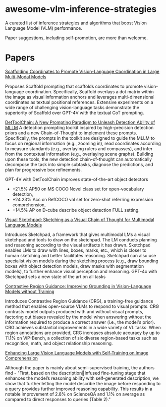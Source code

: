 # awesome-vlm-inference-strategies
A curated list of inference strategies and algorithms that boost Vision Language Model (VLM) performance.

Paper suggestions, including self-promotion, are more than welcome.

# Papers

[Scaffolding Coordinates to Promote Vision-Language Coordination in Large Multi-Modal Models](https://arxiv.org/abs/2402.12058)

Proposes Scaffold prompting that scaffolds coordinates to promote vision-language coordination. Specifically, Scaffold overlays a dot matrix within the image as visual information anchors and leverages multi-dimensional coordinates as textual positional references. Extensive experiments on a wide range of challenging vision-language tasks demonstrate the superiority of Scaffold over GPT-4V with the textual CoT prompting.

[DetToolChain: A New Prompting Paradigm to Unleash Detection Ability of MLLM](https://arxiv.org/abs/2403.12488)
A detection prompting toolkit inspired by high-precision detection priors and a new Chain-of-Thought to implement these prompts. Specifically, the prompts in the toolkit are designed to guide the MLLM to focus on regional information (e.g., zooming in), read coordinates according to measure standards (e.g., overlaying rulers and compasses), and infer from the contextual information (e.g., overlaying scene graphs). Building upon these tools, the new detection chain-of-thought can automatically decompose the task into simple subtasks, diagnose the predictions, and plan for progressive box refinements. 

GPT-4V with DetToolChain improves state-of-the-art object detectors
- +21.5% AP50 on MS COCO Novel class set for open-vocabulary detection, 
- +24.23% Acc on RefCOCO val set for zero-shot referring expression comprehension, 
- +14.5% AP on D-cube describe object detection FULL setting.


[Visual Sketchpad: Sketching as a Visual Chain of Thought for Multimodal Language Models](https://arxiv.org/abs/2406.09403)

Introduces Sketchpad, a framework that gives multimodal LMs a visual sketchpad and tools to draw on the sketchpad. The LM conducts planning and reasoning according to the visual artifacts it has drawn. Sketchpad enables LMs to draw with lines, boxes, marks, etc., which is closer to human sketching and better facilitates reasoning. Sketchpad can also use specialist vision models during the sketching process (e.g., draw bounding boxes with object detection models, draw masks with segmentation models), to further enhance visual perception and reasoning. GPT-4o with Sketchpad sets a new state of the art on all tasks


[Contrastive Region Guidance: Improving Grounding in Vision-Language Models without Training](https://arxiv.org/abs/2403.02325)

Introduces Contrastive Region Guidance (CRG), a training-free guidance method that enables open-source VLMs to respond to visual prompts. CRG contrasts model outputs produced with and without visual prompts, factoring out biases revealed by the model when answering without the information required to produce a correct answer (i.e., the model's prior). CRG achieves substantial improvements in a wide variety of VL tasks: When region annotations are provided, CRG increases absolute accuracy by up to 11.1% on ViP-Bench, a collection of six diverse region-based tasks such as recognition, math, and object relationship reasoning. 


[Enhancing Large Vision Language Models with Self-Training on Image Comprehension](https://arxiv.org/pdf/2405.19716)

Although the paper is mainly about semi-supervised training, the authors find - "First, based on the descriptioninfused fine-tuning stage that enhances the model’s reasoning ability with self-generated description, we show that further letting the model describe the image before responding to a query provides further improved reasoning capability. This results in a notable improvement of 2.8% on ScienceQA and 1.1% on average as compared to direct responses to queries (Table 2)."

